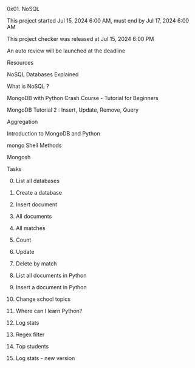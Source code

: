 0x01. NoSQL

This project started Jul 15, 2024 6:00 AM, must end by Jul 17, 2024 6:00 AM

This project checker was released at Jul 15, 2024 6:00 PM

An auto review will be launched at the deadline

Resources

NoSQL Databases Explained

What is NoSQL ?

MongoDB with Python Crash Course - Tutorial for Beginners

MongoDB Tutorial 2 : Insert, Update, Remove, Query

Aggregation

Introduction to MongoDB and Python

mongo Shell Methods

Mongosh

Tasks

0. List all databases

1. Create a database

2. Insert document

3. All documents

4. All matches

5. Count

6. Update

7. Delete by match

8. List all documents in Python

9. Insert a document in Python

10. Change school topics

11. Where can I learn Python?

12. Log stats

13. Regex filter

14. Top students

15. Log stats - new version
